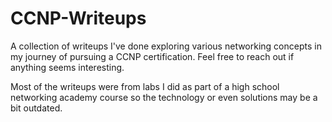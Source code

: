 # CCNP-Writeups
A collection of writeups I've done exploring various networking concepts in my journey of pursuing a CCNP certification. Feel free to reach out if anything seems interesting. 

Most of the writeups were from labs I did as part of a high school networking academy course so the technology or even solutions may be a bit outdated.
